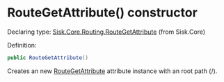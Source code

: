 <!--

Copyrights 2023 Sisk Framework - CypherPotato
Published under MIT license

!!! DO NOT EDIT THIS FILE !!!
This file was generated by a tool in the Sisk package. To edit the information in this documentation,
edit the XML documentation present in the Sisk source code.

-->


# RouteGetAttribute() constructor

Declaring type: [Sisk.Core.Routing.RouteGetAttribute](/spec/Sisk.Core.Routing.RouteGetAttribute.md) (from Sisk.Core)


Definition:

```cs
public RouteGetAttribute()
```

Creates an new <a href="/spec/Sisk.Core.Routing.RouteGetAttribute.md">RouteGetAttribute</a> attribute instance with an root path (/).


